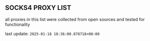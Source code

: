 ## SOCKS4 PROXY LIST

all proxies in this list were collected from open sources and tested for functionality

last update: `2025-01-18 18:36:00.878718+00:00`
